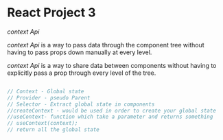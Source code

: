 # React Project 3

*context Api*

*context Api* is a way to pass data through the component tree without having to pass props down manually at every level.

*context Api* is a way to share data between components without having to explicitly pass a prop through every level of the tree.

```js

// Context - Global state
// Provider - pseudo Parent
// Selector - Extract global state in components
//createContext - would be used in order to create your global state
//useContext- function which take a parameter and returns something
// useContext(context);
// return all the global state

```